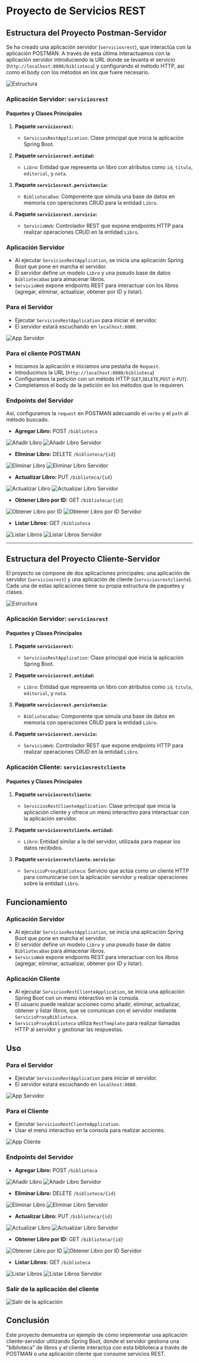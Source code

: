 # Proyecto de Servicios REST

## Estructura del Proyecto Postman-Servidor

Se ha creado una aplicación servidor (`serviciosrest`), que interactúa con la aplicación POSTMAN. 
A través de esta última interactuamos con la aplicación servidor introduciendo la URL donde se levanta el servicio (`http://localhost:8080/biblioteca`) y configurando el método HTTP, así como el body con los métodos en los que fuere necesario.

![Estructura](Capturas/00.%20Estructura%20proyectos%20Postman.png)

### Aplicación Servidor: `serviciosrest`

#### Paquetes y Clases Principales

1. **Paquete `serviciosrest`:**
   - `ServiciosRestApplication`: Clase principal que inicia la aplicación Spring Boot.

2. **Paquete `serviciosrest.entidad`:**
   - `Libro`: Entidad que representa un libro con atributos como `id`, `titulo`, `editorial`, y `nota`.

3. **Paquete `serviciosrest.persistencia`:**
   - `BibliotecaDao`: Componente que simula una base de datos en memoria con operaciones CRUD para la entidad `Libro`.

4. **Paquete `serviciosrest.servicio`:**
   - `ServicioWeb`: Controlador REST que expone endpoints HTTP para realizar operaciones CRUD en la entidad `Libro`.

### Aplicación Servidor

- Al ejecutar `ServiciosRestApplication`, se inicia una aplicación Spring Boot que pone en marcha el servidor.
- El servidor define un modelo `Libro` y una pseudo base de datos `BibliotecaDao` para almacenar libros.
- `ServicioWeb` expone endpoints REST para interactuar con los libros (agregar, eliminar, actualizar, obtener por ID y listar).

### Para el Servidor

- Ejecutar `ServiciosRestApplication` para iniciar el servidor.
- El servidor estará escuchando en `localhost:8080`.

![App Servidor](Capturas/01.%20Ejecución%20Aplicación%20del%20Servidor.png)

### Para el cliente POSTMAN

- Iniciamos la aplicación e iniciamos una pestaña de `Request`.
- Introducimos la URL (`http://localhost:8080/biblioteca`)
- Configuramos la petición con un método HTTP (`GET`,`DELETE`,`POST` o `PUT`).
- Completamos el body de la petición en los métodos que lo requieren.

### Endpoints del Servidor

Así, configuramos la `request` en POSTMAN adecuando el `verbo` y el `path` al método buscado.
- **Agregar Libro:** POST `/biblioteca`

![Añadir Libro](Capturas/09.%20Añadir%20Libro%20Postman.png)
![Añadir Libro Servidor](Capturas/09.%20Añadir%20Libro%20Postman%20-%20Server.png)

- **Eliminar Libro:** DELETE `/biblioteca/{id}`

![Eliminar Libro](Capturas/10.%20Eliminar%20Libro%20Postman.png)
![Eliminar Libro Servidor](Capturas/10.%20Eliminar%20Libro%20Postman%20-%20Server.png)

- **Actualizar Libro:** PUT `/biblioteca/{id}`

![Actualizar Libro](Capturas/11.%20Actualizar%20Libro%20Postman.png)
![Actualizar Libro Servidor](Capturas/11.%20Actualizar%20Libro%20Postman%20-%20Server.png)

- **Obtener Libro por ID:** GET `/biblioteca/{id}`

![Obtener Libro por ID](Capturas/12.%20Obtener%20Libro%20por%20ID%20Postman.png)
![Obtener Libro por ID Servidor](Capturas/12.%20Obtener%20Libro%20por%20ID%20Postman%20-%20Server.png)

- **Listar Libros:** GET `/biblioteca`

![Listar Libros](Capturas/13.%20Listar%20Libros%20Postman.png)
![Listar Libros Servidor](Capturas/13.%20Listar%20Libros%20Postman%20-%20Server.png)

---

## Estructura del Proyecto Cliente-Servidor

El proyecto se compone de dos aplicaciones principales: una aplicación de servidor (`serviciosrest`) y una aplicación de cliente (`serviciosrestcliente`). Cada una de estas aplicaciones tiene su propia estructura de paquetes y clases.

![Estructura](Capturas/00.%20Estructura%20proyectos.png)

### Aplicación Servidor: `serviciosrest`

#### Paquetes y Clases Principales

1. **Paquete `serviciosrest`:**
   - `ServiciosRestApplication`: Clase principal que inicia la aplicación Spring Boot.

2. **Paquete `serviciosrest.entidad`:**
   - `Libro`: Entidad que representa un libro con atributos como `id`, `titulo`, `editorial`, y `nota`.

3. **Paquete `serviciosrest.persistencia`:**
   - `BibliotecaDao`: Componente que simula una base de datos en memoria con operaciones CRUD para la entidad `Libro`.

4. **Paquete `serviciosrest.servicio`:**
   - `ServicioWeb`: Controlador REST que expone endpoints HTTP para realizar operaciones CRUD en la entidad `Libro`.

### Aplicación Cliente: `serviciosrestcliente`

#### Paquetes y Clases Principales

1. **Paquete `serviciosrestcliente`:**
   - `ServiciosRestClienteApplication`: Clase principal que inicia la aplicación cliente y ofrece un menú interactivo para interactuar con la aplicación servidor.

2. **Paquete `serviciosrestcliente.entidad`:**
   - `Libro`: Entidad similar a la del servidor, utilizada para mapear los datos recibidos.

3. **Paquete `serviciosrestcliente.servicio`:**
   - `ServicioProxyBiblioteca`: Servicio que actúa como un cliente HTTP para comunicarse con la aplicación servidor y realizar operaciones sobre la entidad `Libro`.

## Funcionamiento

### Aplicación Servidor

- Al ejecutar `ServiciosRestApplication`, se inicia una aplicación Spring Boot que pone en marcha el servidor.
- El servidor define un modelo `Libro` y una pseudo base de datos `BibliotecaDao` para almacenar libros.
- `ServicioWeb` expone endpoints REST para interactuar con los libros (agregar, eliminar, actualizar, obtener por ID y listar).

### Aplicación Cliente

- Al ejecutar `ServiciosRestClienteApplication`, se inicia una aplicación Spring Boot con un menú interactivo en la consola.
- El usuario puede realizar acciones como añadir, eliminar, actualizar, obtener y listar libros, que se comunican con el servidor mediante `ServicioProxyBiblioteca`.
- `ServicioProxyBiblioteca` utiliza `RestTemplate` para realizar llamadas HTTP al servidor y gestionar las respuestas.

## Uso

### Para el Servidor

- Ejecutar `ServiciosRestApplication` para iniciar el servidor.
- El servidor estará escuchando en `localhost:8080`.

![App Servidor](Capturas/01.%20Ejecución%20Aplicación%20del%20Servidor.png)

### Para el Cliente

- Ejecutar `ServiciosRestClienteApplication`.
- Usar el menú interactivo en la consola para realizar acciones.

![App Cliente](Capturas/02.%20Ejecución%20Aplicación%20del%20cliente.png)

### Endpoints del Servidor

- **Agregar Libro:** POST `/biblioteca`

![Añadir Libro](Capturas/03.%20Añadir%20Libro.png)
![Añadir Libro Servidor](Capturas/03.%20Añadir%20Libro%20-%20Server.png)

- **Eliminar Libro:** DELETE `/biblioteca/{id}`

![Eliminar Libro](Capturas/04.%20Eliminar%20Libro.png)
![Eliminar Libro Servidor](Capturas/04.%20Eliminar%20Libro%20-%20Server.png)

- **Actualizar Libro:** PUT `/biblioteca/{id}`

![Actualizar Libro](Capturas/05.%20Actualizar%20Libro.png)
![Actualizar Libro Servidor](Capturas/05.%20Actualizar%20Libro%20-%20Server.png)

- **Obtener Libro por ID:** GET `/biblioteca/{id}`

![Obtener Libro por ID](Capturas/06.%20Obtener%20Libro%20por%20ID.png)
![Obtener Libro por ID Servidor](Capturas/06.%20Obtener%20Libro%20por%20ID%20-%20Server.png)

- **Listar Libros:** GET `/biblioteca`

![Listar Libros](Capturas/07.%20Listar%20Libros.png)
![Listar Libros Servidor](Capturas/07.%20Listar%20Libros%20-%20Server.png)

### Salir de la aplicación del cliente

![Salir de la aplicación](Capturas/08.%20Salir.png)

## Conclusión

Este proyecto demuestra un ejemplo de cómo implementar una aplicación cliente-servidor utilizando Spring Boot, donde el servidor gestiona una "biblioteca" de libros y el cliente interactúa con esta biblioteca a través de POSTMAN o una aplicación cliente que consume servicios REST.
